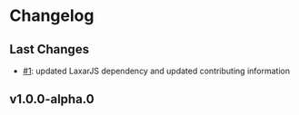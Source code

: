 # Changelog

## Last Changes

- [#1](https://github.com/LaxarJS/ax-confirm-button-control/issues/1): updated LaxarJS dependency and updated contributing information


## v1.0.0-alpha.0

